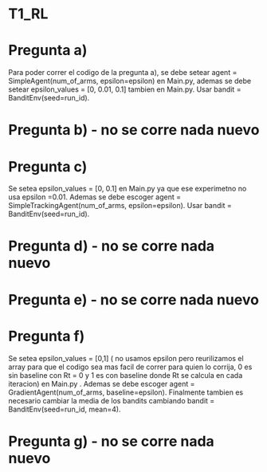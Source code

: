 # T1_RL

# Pregunta a)

Para poder correr el codigo de la pregunta a), se debe setear agent = SimpleAgent(num_of_arms, epsilon=epsilon)  en Main.py, ademas se debe setear epsilon_values = [0, 0.01, 0.1] tambien en Main.py. Usar bandit = BanditEnv(seed=run_id).

# Pregunta b) - no se corre nada nuevo

# Pregunta c) 
Se setea epsilon_values = [0, 0.1] en Main.py ya que ese experimetno no usa epsilon =0.01. Ademas se debe escoger agent = SimpleTrackingAgent(num_of_arms, epsilon=epsilon). Usar bandit = BanditEnv(seed=run_id). 

# Pregunta d) - no se corre nada nuevo

# Pregunta e) - no se corre nada nuevo

# Pregunta f)

Se setea epsilon_values = [0,1] ( no usamos epsilon pero reurilizamos el array para que el codigo sea mas facil de correr para quien lo corrija, 0 es sin baseline con Rt = 0 y 1 es con baseline donde Rt se calcula en cada iteracion) en Main.py . Ademas se debe escoger agent = GradientAgent(num_of_arms, baseline=epsilon). Finalmente tambien es necesario cambiar la media de los bandits cambiando bandit = BanditEnv(seed=run_id, mean=4).

# Pregunta g) - no se corre nada nuevo
